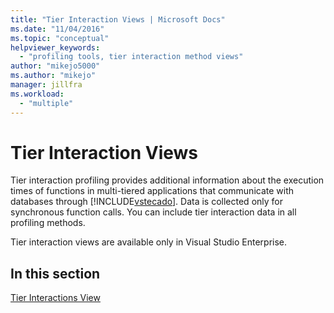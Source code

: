 ```yaml
---
title: "Tier Interaction Views | Microsoft Docs"
ms.date: "11/04/2016"
ms.topic: "conceptual"
helpviewer_keywords: 
  - "profiling tools, tier interaction method views"
author: "mikejo5000"
ms.author: "mikejo"
manager: jillfra
ms.workload: 
  - "multiple"
---
```

# Tier Interaction Views

Tier interaction profiling provides additional information about the execution times of functions in multi-tiered applications that communicate with databases through [!INCLUDE[vstecado](../data-tools/includes/vstecado_md.md)]. Data is collected only for synchronous function calls. You can include tier interaction data in all profiling methods.

Tier interaction views are available only in Visual Studio Enterprise.

## In this section

[Tier Interactions View](../profiling/tier-interactions-view.md)